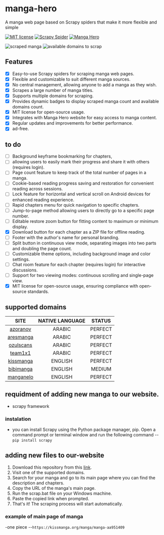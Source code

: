 # manga-hero
A manga web page based on Scrapy spiders that make it more flexible and simple

[![MIT license](https://img.shields.io/badge/license-MIT-green "MIT license")](./LICENSE.md "MIT license") [![Scrapy Spider](https://img.shields.io/badge/-scrapy-3A9E9E "Scrapy Spider")](https://scrapy.org/ "scrapy spider") [![Manga Hero](https://img.shields.io/static/v1?label=Web%20site&message=manga-hero&color=3A9E9F "Manga Hero")](https://dahbot.000webhostapp.com/manga_hero/ "Manga Hero")

![scraped manga](https://img.shields.io/badge/dynamic/json?label=total-scraped-manga&query=$[%27total-scraped-manga%27]&url=https%3A%2F%2Fapi.jsonbin.io%2Fv3%2Fb%2F6443efbd9d312622a34fd4da%3Fmeta%3Dfalse "scraped manga") ![available domains to scrap](https://img.shields.io/badge/dynamic/json?label=domains-count-available-to-scrap&query=$[%27total-domains-available-to-scrap%27]&url=https%3A%2F%2Fapi.jsonbin.io%2Fv3%2Fb%2F6443efbd9d312622a34fd4da%3Fmeta%3Dfalse "available domains to scrap")
 ## Features
- [x] Easy-to-use Scrapy spiders for scraping manga web pages.
- [x] Flexible and customizable to suit different manga sources.
- [x] No central management, allowing anyone to add a manga as they wish.
- [x] Scrapes a large number of manga titles.
- [x] Supports multiple domains for scraping.
- [x] Provides dynamic badges to display scraped manga count and available domains count.
- [x] MIT license for open-source usage.
- [x] Integrates with Manga Hero website for easy access to manga content.
- [x] Regular updates and improvements for better performance.
- [x] ad-free.

## to do 
- [ ] Background keyframe bookmarking for chapters,
- [ ] allowing users to easily mark their progress and share it with others (requires login).
- [ ] Page count feature to keep track of the total number of pages in a manga.
- [ ] Cookie-based reading progress saving and restoration for convenient reading across sessions.
- [ ] Lock feature for horizontal and vertical scroll on Android devices for enhanced reading experience.
- [ ] Rapid chapters menu for quick navigation to specific chapters.
- [ ] Jump-to-page method allowing users to directly go to a specific page number.
- [ ] Editable restore zoom button for fitting content to maximum or minimum display.
- [x] Download button for each chapter as a ZIP file for offline reading.
- [ ] Footer with the author's name for personal branding.
- [ ] Split button in continuous view mode, separating images into two parts and doubling the page count.
- [ ] Customizable theme options, including background image and color settings.
- [ ] Chat room feature for each chapter (requires login) for interactive discussions.
- [ ] Support for two viewing modes: continuous scrolling and single-page view.
- [x] MIT license for open-source usage, ensuring compliance with open-source standards.
## supported domains
|                    SITE                    |   NATIVE LANGUAGE  |   STATUS    |
|:------------------------------------------:|:------------------:|:-----------:|
|     [azoranov](https://azoranov.com/)      |       ARABIC       |   PERFECT   |
| [aresmanga](https://aresmanga.net/series/) |       ARABIC       |   PERFECT   |
| [ozulscans](https://ozulscans.com/manga/)  |       ARABIC       |   PERFECT   |
|     [team1x1](https://team1x1.fun)         |       ARABIC       |   PERFECT   |
|     [kissmanga](https://kissmanga.org/)    |       ENGLISH      |   PERFECT   |
|     [bibimanga](https://bibimanga.com/)    |       ENGLISH      |   MEDIUM    |
|     [manganelo](https://ww5.manganelo.tv/) |       ENGLISH      |   PERFECT   |
## requidment of adding new manga to our website.
- scrapy framework 
### instalation 
- you can install Scrapy using the Python package manager, pip. Open a command prompt or terminal window and run the following command
--`pip install scrapy` 
## adding new files to our-website 
 1. Download this  repository from this [link](https://github.com/Dahmane-tech/manga-hero/archive/refs/heads/main.zip).
 2. Visit one of the supported domains.
 3. Search for your manga and go to its main page where you can find the description and chapters.
 4. Copy the URL of the manga's main page.
 5. Run the scrap.bat file on your Windows machine.
 6. Paste the copied link when prompted.
 7. That's it! The scraping process will start automatically.
### example of main page of manga
-one piece
 --`https://kissmanga.org/manga/manga-aa951409`
